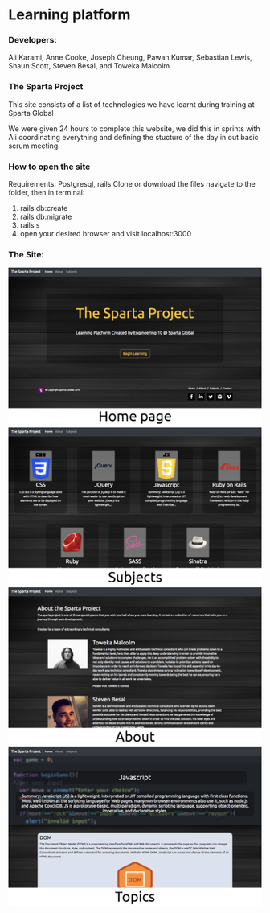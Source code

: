 # Learning platform
### Developers:
Ali Karami,
Anne Cooke,
Joseph Cheung,
Pawan Kumar,
Sebastian Lewis,
Shaun Scott,
Steven Besal,
and Toweka Malcolm

### The Sparta Project
This site consists of a list of technologies we have learnt during training at Sparta Global

We were given 24 hours to complete this website, we did this in sprints with Ali coordinating everything and defining the stucture of the day in out basic scrum meeting.

### How to open the site
Requirements: Postgresql, rails
Clone or download the files navigate to the folder, then in terminal:
1. rails db:create
2. rails db:migrate
3. rails s
4. open your desired browser and visit localhost:3000

### The Site:
![Image of phone notes](content/homepage.png)
![Image of phone notes](content/subjectspage.png)
![Image of phone notes](content/aboutpage.png)
![Image of phone notes](content/topicspage.png)
